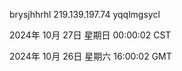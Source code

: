 brysjhhrhl 219.139.197.74 yqqlmgsycl

2024年 10月 27日 星期日 00:00:02 CST

2024年 10月 26日 星期六 16:00:02 GMT
